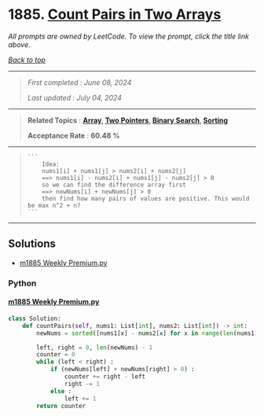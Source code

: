 # 1885. [Count Pairs in Two Arrays](<https://leetcode.com/problems/count-pairs-in-two-arrays>)

*All prompts are owned by LeetCode. To view the prompt, click the title link above.*

*[Back to top](<../README.md>)*

------

> *First completed : June 08, 2024*
>
> *Last updated : July 04, 2024*

------

> **Related Topics** : **[Array](<by_topic/Array.md>), [Two Pointers](<by_topic/Two Pointers.md>), [Binary Search](<by_topic/Binary Search.md>), [Sorting](<by_topic/Sorting.md>)**
>
> **Acceptance Rate** : **60.48 %**

------

>     ```
>         Idea:
>         nums1[i] + nums1[j] > nums2[i] + nums2[j]
>         ==> nums1[i] - nums2[i] + nums1[j] - nums2[j] > 0
>         so we can find the difference array first
>         ==> newNums[i] + newNums[j] > 0
>         then find how many pairs of values are positive. This would be max n^2 + n?
>     ```

------

## Solutions

- [m1885 Weekly Premium.py](<../my-submissions/m1885 Weekly Premium.py>)
### Python
#### [m1885 Weekly Premium.py](<../my-submissions/m1885 Weekly Premium.py>)
```Python
class Solution:
    def countPairs(self, nums1: List[int], nums2: List[int]) -> int:
        newNums = sorted([nums1[x] - nums2[x] for x in range(len(nums1))])

        left, right = 0, len(newNums) - 1
        counter = 0
        while (left < right) :
            if (newNums[left] + newNums[right] > 0) :
                counter += right - left
                right -= 1
            else :
                left += 1
        return counter

```

